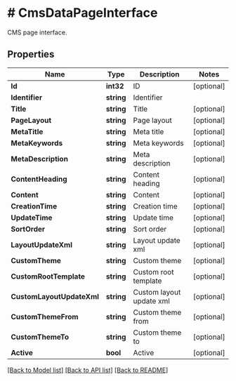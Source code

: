 # # CmsDataPageInterface
CMS page interface.

## Properties 


Name | Type | Description | Notes
------------ | ------------- | ------------- | -------------
**Id**| **int32** | ID  | [optional]
**Identifier**| **string** | Identifier  |
**Title**| **string** | Title  | [optional]
**PageLayout**| **string** | Page layout  | [optional]
**MetaTitle**| **string** | Meta title  | [optional]
**MetaKeywords**| **string** | Meta keywords  | [optional]
**MetaDescription**| **string** | Meta description  | [optional]
**ContentHeading**| **string** | Content heading  | [optional]
**Content**| **string** | Content  | [optional]
**CreationTime**| **string** | Creation time  | [optional]
**UpdateTime**| **string** | Update time  | [optional]
**SortOrder**| **string** | Sort order  | [optional]
**LayoutUpdateXml**| **string** | Layout update xml  | [optional]
**CustomTheme**| **string** | Custom theme  | [optional]
**CustomRootTemplate**| **string** | Custom root template  | [optional]
**CustomLayoutUpdateXml**| **string** | Custom layout update xml  | [optional]
**CustomThemeFrom**| **string** | Custom theme from  | [optional]
**CustomThemeTo**| **string** | Custom theme to  | [optional]
**Active**| **bool** | Active  | [optional]


[[Back to Model list]](../../README.md#models) [[Back to API list]](../../README.md#endpoints) [[Back to README]](../../README.md)

